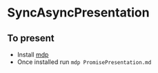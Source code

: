 # SyncAsyncPresentation

## To present
- Install [mdp](https://github.com/visit1985/mdp)
- Once installed run ` mdp PromisePresentation.md `
